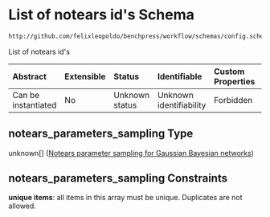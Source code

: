 # List of notears id's Schema

```txt
http://github.com/felixleopoldo/benchpress/workflow/schemas/config.schema.json#/properties/resources/properties/parameters/properties/notears_parameters_sampling
```

List of notears id's

| Abstract            | Extensible | Status         | Identifiable            | Custom Properties | Additional Properties | Access Restrictions | Defined In                                                       |
| :------------------ | :--------- | :------------- | :---------------------- | :---------------- | :-------------------- | :------------------ | :--------------------------------------------------------------- |
| Can be instantiated | No         | Unknown status | Unknown identifiability | Forbidden         | Allowed               | none                | [config.schema.json*](config.schema.json "open original schema") |

## notears_parameters_sampling Type

unknown\[] ([Notears parameter sampling for Gaussian Bayesian networks](config-definitions-notears-parameter-sampling-for-gaussian-bayesian-networks.md))

## notears_parameters_sampling Constraints

**unique items**: all items in this array must be unique. Duplicates are not allowed.
